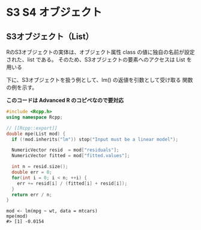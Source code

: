 # S3 S4 オブジェクト

## S3オブジェクト（List）

RのS3オブジェクトの実体は、オブジェクト属性 class の値に独自の名前が設定された、list である。 そのため、S3オブジェクトの要素へのアクセスは List を用いる

下に、S3オブジェクトを扱う例として、lm() の返値を引数として受け取る 関数の例を示す。

**このコードは Advanced R のコピペなので要対応**

```cpp
#include <Rcpp.h>
using namespace Rcpp;

// [[Rcpp::export]]
double mpe(List mod) {
  if (!mod.inherits("lm")) stop("Input must be a linear model");

  NumericVector resid  = mod["residuals"];
  NumericVector fitted = mod["fitted.values"];

  int n = resid.size();
  double err = 0;
  for(int i = 0; i < n; ++i) {
    err += resid[i] / (fitted[i] + resid[i]);
  }
  return err / n;
}
```

```
mod <- lm(mpg ~ wt, data = mtcars)
mpe(mod)
#> [1] -0.0154
```

